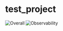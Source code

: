 # test_project
![Overall](https://img.shields.io/endpoint?style=for-the-badge&url=https%3A%2F%2Fopslevel-jason.ngrok.io%2Fapi%2Fservice_level%2FeXQmFmUl6IFgp4zH7BdNsCdeLocKrontIOSGyj9EoGM) ![Observability](https://img.shields.io/endpoint?style=for-the-badge&url=https%3A%2F%2Fopslevel-jason.ngrok.io%2Fapi%2Fservice_level%2FeXQmFmUl6IFgp4zH7BdNsCdeLocKrontIOSGyj9EoGM%2FObservability)
